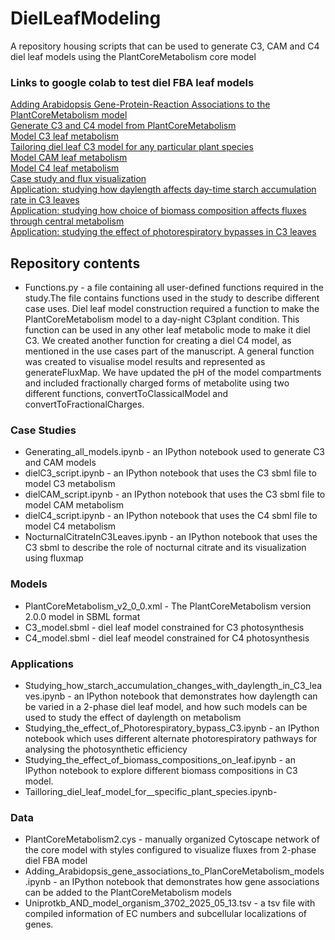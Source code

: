 # DielLeafModeling
A repository housing scripts that can be used to generate C3, CAM and C4 diel leaf models using the PlantCoreMetabolism core model

### Links to google colab to test diel FBA leaf models
[Adding Arabidopsis Gene-Protein-Reaction Associations to the PlantCoreMetabolism model](https://colab.research.google.com/drive/1ziN3L51226-YH9JL-WoOVuerPDr-vasN?usp=sharing)  
[Generate C3 and C4 model from PlantCoreMetabolism](https://colab.research.google.com/drive/1ZCU4f5AkWnWa7IaWoS0czV7hsgNpbfSr?usp=sharing)  
[Model C3 leaf metabolism](https://colab.research.google.com/drive/1cWz1xdf4a2G19CyOA2HV03jqyw5MaWR7?usp=drive_link)  
[Tailoring diel leaf C3 model for any particular plant species](https://colab.research.google.com/drive/1x9n5cJV7wvIc1gdQHRV0iylhtquGDQKa?usp=sharing)  
[Model CAM leaf metabolism](https://colab.research.google.com/drive/1YLDYLRVifLH0N1vt8qFrL7EgpFInGhwg?usp=sharing)  
[Model C4 leaf metabolism](https://colab.research.google.com/drive/17ztwZvQ7urK_zM2SZ7pHNRdCxeMfocjv?usp=sharing)  
[Case study and flux visualization](https://colab.research.google.com/drive/1vXCq1sA72_pQM_V1tugicJUqPi-nGn2j?usp=sharing)  
[Application: studying how daylength affects day-time starch accumulation rate in C3 leaves](https://colab.research.google.com/drive/1F1v2fpFF_15e_zip4YzfziIQkYY58mV6?usp=sharing)  
[Application: studying how choice of biomass composition affects fluxes through central metabolism](https://colab.research.google.com/drive/14IfVlYSanbiivlJ5lc_iJ2VMV_tqHTYv?usp=sharing)  
[Application: studying the effect of photorespiratory bypasses in C3 leaves](https://drive.google.com/file/d/1FPcIwfuXtOt90k0WqVeBNmePMGkK2xt8/view?usp=sharing)  

## Repository contents
- Functions.py - a file containing all user-defined functions required in the study.The file contains functions used in the study to describe different case uses. Diel leaf model     construction required a function to make the PlantCoreMetabolism model to a day-night C3plant condition. This function can be used in any other leaf metabolic mode to make it diel C3. We created another function for creating a diel C4 model, as mentioned in the use cases part of the manuscript. A general function was created to visualise model results and represented as generateFluxMap. We have updated the pH of the model compartments and included fractionally charged forms of metabolite using two different functions, convertToClassicalModel and convertToFractionalCharges.
### Case Studies
- Generating_all_models.ipynb - an IPython notebook used to generate C3 and CAM models
- dielC3_script.ipynb - an IPython notebook that uses the C3 sbml file to model C3 metabolism
- dielCAM_script.ipynb - an IPython notebook that uses the C3 sbml file to model CAM metabolism
- dielC4_script.ipynb - an IPython notebook that uses the C4 sbml file to model C4 metabolism
- NocturnalCitrateInC3Leaves.ipynb - an IPython notebook that uses the C3 sbml to describe the role of nocturnal citrate and its visualization using fluxmap  
### Models
- PlantCoreMetabolism_v2_0_0.xml - The PlantCoreMetabolism version 2.0.0 model in SBML format
- C3_model.sbml - diel leaf model constrained for C3 photosynthesis
- C4_model.sbml - diel leaf meodel constrained for C4 photosynthesis
### Applications
- Studying_how_starch_accumulation_changes_with_daylength_in_C3_leaves.ipynb - an IPython notebook that demonstrates how daylength can be varied in a 2-phase diel leaf model, and how such models can be used to study the effect of daylength on metabolism
- Studying_the_effect_of_Photorespiratory_bypass_C3.ipynb - an IPython notebook which uses different alternate photorespiratory pathways for analysing the photosynthetic efficiency
- Studying_the_effect_of_biomass_compositions_on_leaf.ipynb - an IPython notebook to explore different biomass compositions in C3 model.
- Tailloring_diel_leaf_model_for__specific_plant_species.ipynb- 
### Data
- PlantCoreMetabolism2.cys - manually organized Cytoscape network of the core model with styles configured to visualize fluxes from 2-phase diel FBA model
- Adding_Arabidopsis_gene_associations_to_PlanCoreMetabolism_models.ipynb - an IPython notebook that demonstrates how gene associations can be added to the PlantCoreMetabolism models
- Uniprotkb_AND_model_organism_3702_2025_05_13.tsv - a tsv file with compiled information of EC numbers and subcellular localizations of genes. 
  



